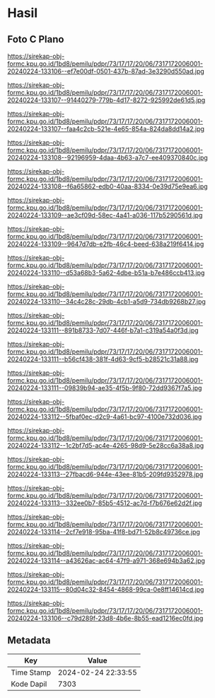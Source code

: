 # Hasil

## Foto C Plano

https://sirekap-obj-formc.kpu.go.id/1bd8/pemilu/pdpr/73/17/17/20/06/7317172006001-20240224-133106--ef7e00df-0501-437b-87ad-3e3290d550ad.jpg

https://sirekap-obj-formc.kpu.go.id/1bd8/pemilu/pdpr/73/17/17/20/06/7317172006001-20240224-133107--91440279-779b-4d17-8272-925992de61d5.jpg

https://sirekap-obj-formc.kpu.go.id/1bd8/pemilu/pdpr/73/17/17/20/06/7317172006001-20240224-133107--faa4c2cb-521e-4e65-854a-824da8dd14a2.jpg

https://sirekap-obj-formc.kpu.go.id/1bd8/pemilu/pdpr/73/17/17/20/06/7317172006001-20240224-133108--92196959-4daa-4b63-a7c7-ee409370840c.jpg

https://sirekap-obj-formc.kpu.go.id/1bd8/pemilu/pdpr/73/17/17/20/06/7317172006001-20240224-133108--f6a65862-edb0-40aa-8334-0e39d75e9ea6.jpg

https://sirekap-obj-formc.kpu.go.id/1bd8/pemilu/pdpr/73/17/17/20/06/7317172006001-20240224-133109--ae3cf09d-58ec-4a41-a036-117b5290561d.jpg

https://sirekap-obj-formc.kpu.go.id/1bd8/pemilu/pdpr/73/17/17/20/06/7317172006001-20240224-133109--9647d7db-e2fb-46c4-beed-638a219f6414.jpg

https://sirekap-obj-formc.kpu.go.id/1bd8/pemilu/pdpr/73/17/17/20/06/7317172006001-20240224-133110--d53a68b3-5a62-4dbe-b51a-b7e486ccb413.jpg

https://sirekap-obj-formc.kpu.go.id/1bd8/pemilu/pdpr/73/17/17/20/06/7317172006001-20240224-133110--34c4c28c-29db-4cb1-a5d9-734db9268b27.jpg

https://sirekap-obj-formc.kpu.go.id/1bd8/pemilu/pdpr/73/17/17/20/06/7317172006001-20240224-133111--891b8733-7d07-446f-b7a1-c319a54a0f3d.jpg

https://sirekap-obj-formc.kpu.go.id/1bd8/pemilu/pdpr/73/17/17/20/06/7317172006001-20240224-133111--b56cf438-381f-4d63-9cf5-b28521c31a88.jpg

https://sirekap-obj-formc.kpu.go.id/1bd8/pemilu/pdpr/73/17/17/20/06/7317172006001-20240224-133111--09839b94-ae35-4f5b-9f80-72dd9367f7a5.jpg

https://sirekap-obj-formc.kpu.go.id/1bd8/pemilu/pdpr/73/17/17/20/06/7317172006001-20240224-133112--5fbaf0ec-d2c9-4a61-bc97-4100e732d036.jpg

https://sirekap-obj-formc.kpu.go.id/1bd8/pemilu/pdpr/73/17/17/20/06/7317172006001-20240224-133112--1c2bf7d5-ac4e-4265-98d9-5e28cc6a38a8.jpg

https://sirekap-obj-formc.kpu.go.id/1bd8/pemilu/pdpr/73/17/17/20/06/7317172006001-20240224-133113--27fbacd6-944e-43ee-81b5-209fd9352978.jpg

https://sirekap-obj-formc.kpu.go.id/1bd8/pemilu/pdpr/73/17/17/20/06/7317172006001-20240224-133113--332ee0b7-85b5-4512-ac7d-f7b676e62d2f.jpg

https://sirekap-obj-formc.kpu.go.id/1bd8/pemilu/pdpr/73/17/17/20/06/7317172006001-20240224-133114--2cf7e918-95ba-41f8-bd71-52b8c49736ce.jpg

https://sirekap-obj-formc.kpu.go.id/1bd8/pemilu/pdpr/73/17/17/20/06/7317172006001-20240224-133114--a43626ac-ac64-47f9-a971-368e694b3a62.jpg

https://sirekap-obj-formc.kpu.go.id/1bd8/pemilu/pdpr/73/17/17/20/06/7317172006001-20240224-133115--80d04c32-8454-4868-99ca-0e8ff14614cd.jpg

https://sirekap-obj-formc.kpu.go.id/1bd8/pemilu/pdpr/73/17/17/20/06/7317172006001-20240224-133106--c79d289f-23d8-4b6e-8b55-ead1216ec0fd.jpg


## Metadata

| Key        | Value               |
| ---------- | ------------------- |
| Time Stamp | 2024-02-24 22:33:55 |
| Kode Dapil | 7303                |



